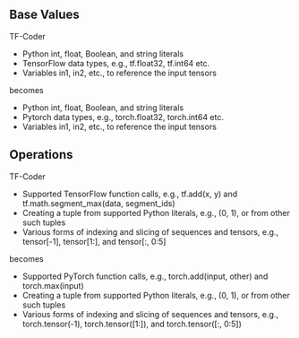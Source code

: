 ## Base Values
TF-Coder
* Python int, float, Boolean, and string literals
* TensorFlow data types, e.g., tf.float32, tf.int64 etc.
* Variables in1, in2, etc., to reference the input tensors

becomes
* Python int, float, Boolean, and string literals
* Pytorch data types, e.g., torch.float32, torch.int64 etc.
* Variables in1, in2, etc., to reference the input tensors

## Operations
TF-Coder
*  Supported TensorFlow function calls, e.g., tf.add(x, y) and tf.math.segment_max(data, segment_ids)
* Creating a tuple from supported Python literals, e.g., (0, 1), or from other such tuples
* Various forms of indexing and slicing of sequences and tensors, e.g., tensor[-1], tensor[1:], and tensor[:, 0:5]

becomes
*  Supported PyTorch function calls, e.g., torch.add(input, other) and torch.max(input)
* Creating a tuple from supported Python literals, e.g., (0, 1), or from other such tuples
* Various forms of indexing and slicing of sequences and tensors, e.g., torch.tensor(-1), torch.tensor([1:]), and torch.tensor([:, 0:5])
